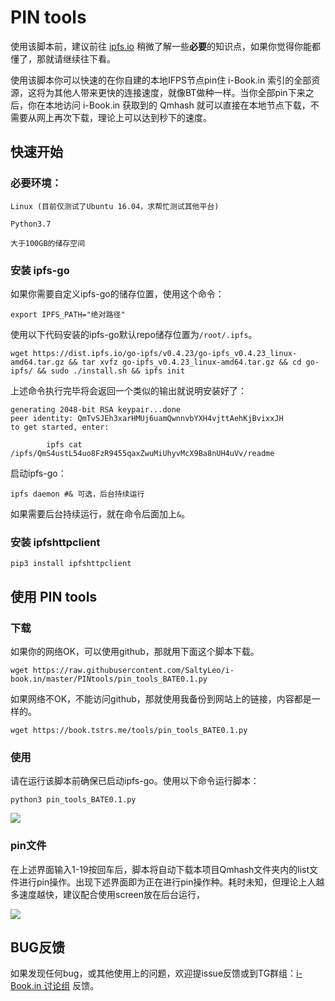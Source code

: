 # PIN tools

使用该脚本前，建议前往 [ipfs.io](https://ipfs.io) 稍微了解一些**必要**的知识点，如果你觉得你能都懂了，那就请继续往下看。

使用该脚本你可以快速的在你自建的本地IFPS节点pin住 i-Book.in 索引的全部资源，这将为其他人带来更快的连接速度，就像BT做种一样。当你全部pin下来之后，你在本地访问 i-Book.in 获取到的 Qmhash 就可以直接在本地节点下载，不需要从网上再次下载，理论上可以达到秒下的速度。

## 快速开始

### 必要环境：
```
Linux (目前仅测试了Ubuntu 16.04，求帮忙测试其他平台) 

Python3.7

大于100GB的储存空间
```
### 安装 ipfs-go
如果你需要自定义ipfs-go的储存位置，使用这个命令：
```
export IPFS_PATH="绝对路径"

```
使用以下代码安装的ipfs-go默认repo储存位置为`/root/.ipfs`。
```
wget https://dist.ipfs.io/go-ipfs/v0.4.23/go-ipfs_v0.4.23_linux-amd64.tar.gz && tar xvfz go-ipfs_v0.4.23_linux-amd64.tar.gz && cd go-ipfs/ && sudo ./install.sh && ipfs init
```
上述命令执行完毕将会返回一个类似的输出就说明安装好了：
```
generating 2048-bit RSA keypair...done
peer identity: QmTvSJEh3xarHMUj6uamQwnnvbYXH4vjttAehKjBvixxJH
to get started, enter:

        ipfs cat /ipfs/QmS4ustL54uo8FzR9455qaxZwuMiUhyvMcX9Ba8nUH4uVv/readme
```
启动ipfs-go：
```
ipfs daemon #& 可选，后台持续运行
```
如果需要后台持续运行，就在命令后面加上`&`。

### 安装 ipfshttpclient

```
pip3 install ipfshttpclient
```

## 使用 PIN tools

### 下载

如果你的网络OK，可以使用github，那就用下面这个脚本下载。
```
wget https://raw.githubusercontent.com/SaltyLeo/i-book.in/master/PINtools/pin_tools_BATE0.1.py
```
如果网络不OK，不能访问github，那就使用我备份到网站上的链接，内容都是一样的。
```
wget https://book.tstrs.me/tools/pin_tools_BATE0.1.py
```
### 使用

请在运行该脚本前确保已启动ipfs-go。使用以下命令运行脚本：
```
python3 pin_tools_BATE0.1.py
```
![](https://photo-1252237247.cos.ap-shanghai.myqcloud.com/20200417164014.png)
### pin文件

在上述界面输入1-19按回车后，脚本将自动下载本项目Qmhash文件夹内的list文件进行pin操作。出现下述界面即为正在进行pin操作种。耗时未知，但理论上人越多速度越快，建议配合使用screen放在后台运行，

![](https://photo-1252237247.cos.ap-shanghai.myqcloud.com/20200417162430.png)

## BUG反馈

如果发现任何bug，或其他使用上的问题，欢迎提issue反馈或到TG群组：[i-Book.in 讨论组](https://t.me/i_book_in) 反馈。

